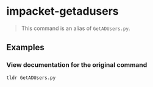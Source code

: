 # impacket-getadusers

> This command is an alias of `GetADUsers.py`.

## Examples

### View documentation for the original command

```bash
tldr GetADUsers.py
```
